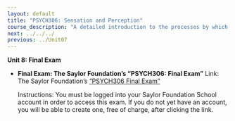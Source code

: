 ```yaml
---
layout: default
title: "PSYCH306: Sensation and Perception"
course_description: "A detailed introduction to the processes by which we absorb information from environmental stimuli and convert it into data that our brains and bodies use to modify behavior."
next: ../../../
previous: ../Unit07
---
```

**Unit 8: Final Exam** <span id="8"></span> 
-   **Final Exam: The Saylor Foundation’s “PSYCH306: Final Exam”**
    Link: The Saylor Foundation’s [“PSYCH306 Final
    Exam”](http://school.saylor.org/mod/quiz/view.php?id=215)  
      
     Instructions: You must be logged into your Saylor Foundation School
    account in order to access this exam. If you do not yet have an
    account, you will be able to create one, free of charge, after
    clicking the link.


